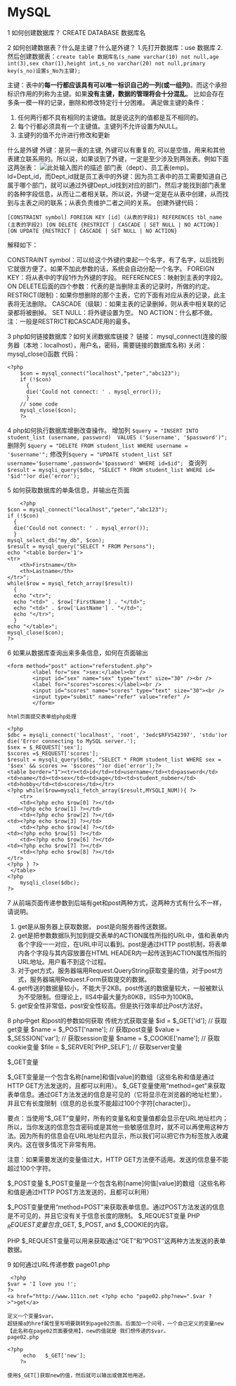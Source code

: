 ﻿# MySQL




1  如何创建数据库？
  CREATE DATABASE 数据库名

2  如何创建数据表？什么是主键？什么是外键？
 1.先打开数据库：use 数据库
 2.然后创建数据表：`create table 数据库名(s_name varchar(10) not null,age int(3),sex char(1),height int,s_no varchar(20) not null,primary key(s_no)设置s_No为主键);`
 
  主键：表中的**每一行都应该具有可以唯一标识自己的一列(或一组列)**。而这个承担标识作用的列称为主键。如果**没有主键，数据的管理将会十分混乱**。 比如会存在多条一模一样的记录，删除和修改特定行十分困难。
  满足做主键的条件：
 1. 任何两行都不具有相同的主键值。就是说这列的值都是互不相同的。
 2. 每个行都必须具有一个主键值。主键列不允许设置为NULL。
 3. 主键列的值不允许进行修改和更新

什么是外键
 外键：是另一表的主键, 外键可以有重复的, 可以是空值，用来和其他表建立联系用的。所以说，如果谈到了外键，一定是至少涉及到两张表。例如下面这两张表：
 ![此处输入图片的描述][1]
  部门表（dept）、员工表(emp)。Id=Dept_id，而Dept_id就是员工表中的外键：因为员工表中的员工需要知道自己属于哪个部门，就可以通过外键Dept_id找到对应的部门，然后才能找到部门表里的各种字段信息，从而让二者相关联。所以说，外键一定是在从表中创建，从而找到与主表之间的联系；从表负责维护二者之间的关系。
 创建外键代码：

    [CONSTRAINT symbol] FOREIGN KEY [id] (从表的字段1) REFERENCES tbl_name (主表的字段2) [ON DELETE {RESTRICT | CASCADE | SET NULL | NO ACTION}] [ON UPDATE {RESTRICT | CASCADE | SET NULL | NO ACTION}

 解释如下：

CONSTRAINT symbol：可以给这个外键约束起一个名字，有了名字，以后找到它就很方便了。如果不加此参数的话，系统会自动分配一个名字。
FOREIGN KEY：将从表中的字段1作为外键的字段。
REFERENCES：映射到主表的字段2。
ON DELETE后面的四个参数：代表的是当删除主表的记录时，所做的约定。
RESTRICT(限制)：如果你想删除的那个主表，它的下面有对应从表的记录，此主表将无法删除。
CASCADE（级联）：如果主表的记录删掉，则从表中相关联的记录都将被删掉。
SET NULL：将外键设置为空。
NO ACTION：什么都不做。
注：一般是RESTRICT和CASCADE用的最多。

3  php如何链接数据库？如何关闭数据库链接？
链接：
 mysql_connect(连接的服务器（本地：localhost），用户名，密码，需要链接的数据库名称)
 关闭：
 mysql_close()函数
 代码：

    <?php
        $con = mysql_connect("localhost","peter","abc123");
        if (!$con)
          {
          die('Could not connect: ' . mysql_error());
          }
        // some code
        mysql_close($con);
        ?>

4  php如何执行数据库增删改查操作。
   增加列 `$query = "INSERT INTO student_list (username, password)  VALUES ('$username', '$password')";`
   删除列  `$query = "DELETE FROM student_list WHERE username = '$username'";`
   修改列`$query = "UPDATE student_list SET username='$username',password='$password' WHERE id=$id"; `
   查询列 `$result = mysqli_query($dbc, "SELECT * FROM student_list WHERE id= '$id'")or die('error');` 

5  如何获取数据库的单条信息，并输出在页面

        <?php
    $con = mysql_connect("localhost","peter","abc123");
    if (!$con)
      {
      die('Could not connect: ' . mysql_error());
      }
    mysql_select_db("my_db", $con);
    $result = mysql_query("SELECT * FROM Persons");
    echo "<table border='1'>
    <tr>
        <th>Firstname</th>
        <th>Lastname</th>
    </tr>";
    while($row = mysql_fetch_array($result))
      {
      echo "<tr>";
      echo "<td>" . $row['FirstName'] . "</td>";
      echo "<td>" . $row['LastName'] . "</td>";
      echo "</tr>";
      }
    echo "</table>";
    mysql_close($con);
    ?>

6  如果从数据库查询出来多条信息，如何在页面输出

    <form method="post" action="referstudent.php">
            <label for="sex ">sex:</label><br />
            <input id="sex" name="sex" type="text" size="30" /><br />
            <label for="scores">scores:</label><br />
            <input id="scores" name="scores" type="text" size="30"><br />
            <input type="submit" name="refer" value="refer" />
            </form>
    
    html页面提交表单给php处理 

    <?php
    $dbc = mysqli_connect('localhost', 'root', '3edc$RFV542397', 'stdu')or die('Error connecting to MySQL server.');
    $sex = $_REQUEST['sex'];
    $scores =$_REQUEST['scores'];
    $result = mysqli_query($dbc, "SELECT * FROM student_list WHERE sex = '$sex' && scores >= '$scores'")or die('error');?>
    <table border="1"><tr><td>id</td><td>username</td><td>password</td><td>name</td><td>sex</td><td>age</td><td>student_nubmer</td><td>hobby</td><td>scores</td></tr>
    <?php while($row=mysqli_fetch_array($result,MYSQLI_NUM)){ ?>
        <tr>
        <td><?php echo $row[0] ?></td>
    <td><?php echo $row[1] ?></td>
        <td><?php echo $row[2] ?></td>
    <td><?php echo $row[3] ?></td>
        <td><?php echo $row[4] ?></td>
    <td><?php echo $row[5] ?></td>
        <td><?php echo $row[6] ?></td>
    <td><?php echo $row[7] ?></td>
        <td><?php echo $row[8] ?></td>
    </tr>
    <?php } ?>
     </table>
    <?php
        mysqli_close($dbc);
    ?>
7 从前端页面传递参数到后端有get和post两种方式，这两种方式有什么不一样，请说明。
1. get是从服务器上获取数据，
   post是向服务器传送数据。
2. get是把参数数据队列加到提交表单的ACTION属性所指的URL中，值和表单内各个字段一一对应，在URL中可以看到。post是通过HTTP post机制，将表单内各个字段与其内容放置在HTML HEADER内一起传送到ACTION属性所指的URL地址。用户看不到这个过程。
3. 对于get方式，服务器端用Request.QueryString获取变量的值，对于post方式，服务器端用Request.Form获取提交的数据。
4. get传送的数据量较小，不能大于2KB。post传送的数据量较大，一般被默认为不受限制。但理论上，IIS4中最大量为80KB，IIS5中为100KB。
5. get安全性非常低，post安全性较高。但是执行效率却比Post方法好。
 
8 php中get 和post的参数如何获取
    传统方式获取变量
    $id = $_GET['id']; // 获取get变量
    $name = $_POST['name']; // 获取post变量
    $value = $_SESSION['var']; // 获取session变量
    $name = $_COOKIE['name']; // 获取cookie变量
    $file = $_SERVER['PHP_SELF']; // 获取server变量
  
$_GET变量

$_GET变量是一个包含名称[name]和值[value]的数组（这些名称和值是通过HTTP GET方法发送的，且都可以利用）。
$_GET变量使用“method=get”来获取表单信息。通过GET方法发送的信息是可见的（它将显示在浏览器的地址栏里），并且它有长度限制（信息的总长度不能超过100个字符[character]）。

要点：当使用“$_GET”变量时，所有的变量名和变量值都会显示在URL地址栏内；所以，当你发送的信息包含密码或是其他一些敏感信息时，就不可以再使用这种方法。因为所有的信息会在URL地址栏内显示，所以我们可以把它作为标签放入收藏夹内。这在很多情况下非常有用。

注意：如果需要发送的变量值过大，HTTP GET方法便不适用。发送的信息量不能超过100个字符。

$_POST变量
$_POST变量是一个包含名称[name]何值[value]的数组（这些名称和值是通过HTTP POST方法发送的，且都可以利用）

$_POST变量使用“method=POST”来获取表单信息。通过POST方法发送的信息是不可见的，并且它没有关于信息长度的限制。
$_REQUEST变量
PHP $_REQUEST变量包含$_GET, $_POST, and $_COOKIE的内容。

PHP $_REQUEST变量可以用来获取通过“GET”和“POST”这两种方法发送的表单数据。


9  如何通过URL传递参数
    page01.php

     <?php 
    $var = 'I love you !';
    ?>
    <a href="http://www.111cn.net <?php echo "page02.php?new=".$var ?>">get</a>
    
    定义一个变量$var。
    超链接a的href属性里写明要跳转到page02页面。后面加一个问号，一个自己定义的变量new【此名称在page02页面要使用】，new的值就是 我们想传递的$var。
    page02.php

    <?php
         echo   $_GET['new'];
        ?>
    
    使用$_GET[]获取new的值，然后就可以输出或做其他用途。
    
    
    

  [1]: http://static.oschina.net/uploads/img/201412/15112246_KWiu.png
